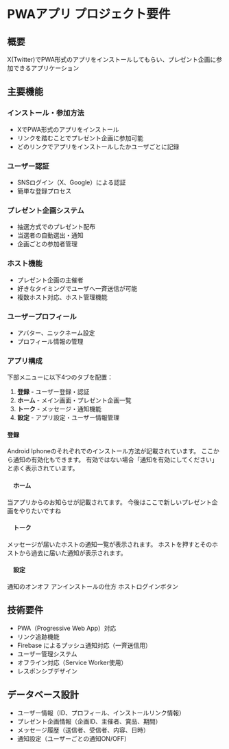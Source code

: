 # PWAアプリ プロジェクト要件

## 概要
X(Twitter)でPWA形式のアプリをインストールしてもらい、プレゼント企画に参加できるアプリケーション

## 主要機能

### インストール・参加方法
- XでPWA形式のアプリをインストール
- リンクを踏むことでプレゼント企画に参加可能
- どのリンクでアプリをインストールしたかユーザごとに記録

### ユーザー認証
- SNSログイン（X、Google）による認証
- 簡単な登録プロセス

### プレゼント企画システム
- 抽選方式でのプレゼント配布
- 当選者の自動選出・通知
- 企画ごとの参加者管理

### ホスト機能
- プレゼント企画の主催者
- 好きなタイミングでユーザへ一斉送信が可能
- 複数ホスト対応、ホスト管理機能

### ユーザープロフィール
- アバター、ニックネーム設定
- プロフィール情報の管理

### アプリ構成
下部メニューに以下4つのタブを配置：
1. **登録** - ユーザー登録・認証
2. **ホーム** - メイン画面・プレゼント企画一覧
3. **トーク** - メッセージ・通知機能
4. **設定** - アプリ設定・ユーザー情報管理

#### **登録**
Android Iphoneのそれぞれでのインストール方法が記載されています。
ここから通知の有効化もできます。
有効ではない場合「通知を有効にしてください」と赤く表示されています。

#### 　**ホーム**
当アプリからのお知らせが記載されてます。
今後はここで新しいプレゼント企画をやりたいですね

#### 　**トーク** 
メッセージが届いたホストの通知一覧が表示されます。
ホストを押すとそのホストから過去に届いた通知が表示されます。

#### 　**設定**
通知のオンオフ
アンインストールの仕方
ホストログインボタン

## 技術要件
- PWA（Progressive Web App）対応
- リンク追跡機能
- Firebase によるプッシュ通知対応（一斉送信用）
- ユーザー管理システム
- オフライン対応（Service Worker使用）
- レスポンシブデザイン

## データベース設計
- ユーザー情報（ID、プロフィール、インストールリンク情報）
- プレゼント企画情報（企画ID、主催者、賞品、期間）
- メッセージ履歴（送信者、受信者、内容、日時）
- 通知設定（ユーザーごとの通知ON/OFF）